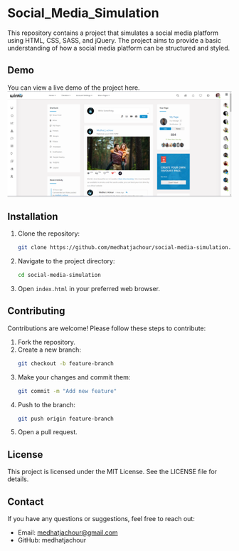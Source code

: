 # Social_Media_Simulation

This repository contains a project that simulates a social media platform using HTML, CSS, SASS, and jQuery. The project aims to provide a basic understanding of how a social media platform can be structured and styled.


## Demo

You can view a live demo of the project here.
![alt text](https://github.com/medhatjachour/Social_Media_Simulation/blob/master/img/d1.png?raw=true)
## Installation

1. Clone the repository:
    ```bash
    git clone https://github.com/medhatjachour/social-media-simulation.git
    ```
2. Navigate to the project directory:
    ```bash
    cd social-media-simulation
    ```
3. Open `index.html` in your preferred web browser.


## Contributing

Contributions are welcome! Please follow these steps to contribute:

1. Fork the repository.
2. Create a new branch:
    ```bash
    git checkout -b feature-branch
    ```
3. Make your changes and commit them:
    ```bash
    git commit -m "Add new feature"
    ```
4. Push to the branch:
    ```bash
    git push origin feature-branch
    ```
5. Open a pull request.

## License

This project is licensed under the MIT License. See the LICENSE file for details.

## Contact

If you have any questions or suggestions, feel free to reach out:

- Email: medhatjachour@gmail.com
- GitHub: medhatjachour
